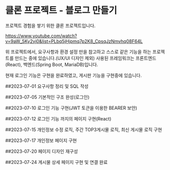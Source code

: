 # 클론 프로젝트 - 블로그 만들기

프로젝트 경험을 쌓기 위한 클론 프로젝트입니다.

https://www.youtube.com/watch?v=9aW_5Ky2vj0&list=PLbq5jHjpmq7p2K8_CpsqJzNmvhq08F64L

위 프로젝트에서, 요구사항과 환경 설정 만을 참고하고 스스로 같은 기능을 하는 프로젝트를 만드는 중에 있습니다.(UX/UI 디자인 제외)
사용된 프레임워크는 프론트엔드(React), 백엔드(Spring Boot, MariaDB)입니다.

현재 로그인 기능은 구현을 완료하였고, 게시판 기능을 구현중에 있습니다.

##2023-07-01
요구사항 정리 및 SQL 작성

##2023-07-05
기본적인 구조 완성(로그인)

##2023-07-10
로그인 기능 구현(JWT 토큰을 이용한 BEARER 보안)

##2023-07-12
로그인 기능 까지의 페이지 구현(React)

##2023-07-15
개인정보 수정 로직, 주간 TOP3게시물 로직, 최신 게시물 로직 구현

##2023-07-17
개인정보 페이지 구현

##2023-07-20
페이지 디자인 재구성

##2023-07-24
게시물 상세 페이지 구현 및 연결 완료
